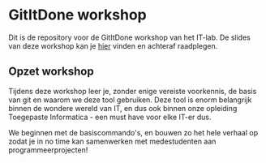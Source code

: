 # GitItDone workshop

Dit is de repository voor de GitItDone workshop van het IT-lab. De slides van deze workshop kan je [hier](https://hogent-it-lab.github.io/gititdone-workshop/slides
) vinden en achteraf raadplegen.

## Opzet workshop
Tijdens deze workshop leer je, zonder enige vereiste voorkennis, de basis van git en waarom we deze tool gebruiken. Deze tool is enorm belangrijk binnen de wondere wereld van IT, en dus ook binnen onze opleiding Toegepaste Informatica - een must have voor elke IT-er dus. 

We beginnen met de basiscommando's, en bouwen zo het hele verhaal op zodat je in no time kan samenwerken met medestudenten aan programmeerprojecten!


<!-- Current URL for testing purposes: https://hogent-it-lab.github.io/gititdone-workshop/slides -->

<!-- TO DO: see if we can remove the need to append /slides (the name of the markdown/pdf) at the end of the URL -->